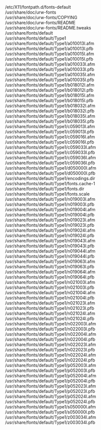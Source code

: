 /etc/X11/fontpath.d/fonts-default  
/usr/share/doc/urw-fonts  
/usr/share/doc/urw-fonts/COPYING  
/usr/share/doc/urw-fonts/README  
/usr/share/doc/urw-fonts/README.tweaks  
/usr/share/fonts/default  
/usr/share/fonts/default/Type1  
/usr/share/fonts/default/Type1/a010013l.afm  
/usr/share/fonts/default/Type1/a010013l.pfb  
/usr/share/fonts/default/Type1/a010015l.afm  
/usr/share/fonts/default/Type1/a010015l.pfb  
/usr/share/fonts/default/Type1/a010033l.afm  
/usr/share/fonts/default/Type1/a010033l.pfb  
/usr/share/fonts/default/Type1/a010035l.afm  
/usr/share/fonts/default/Type1/a010035l.pfb  
/usr/share/fonts/default/Type1/b018012l.afm  
/usr/share/fonts/default/Type1/b018012l.pfb  
/usr/share/fonts/default/Type1/b018015l.afm  
/usr/share/fonts/default/Type1/b018015l.pfb  
/usr/share/fonts/default/Type1/b018032l.afm  
/usr/share/fonts/default/Type1/b018032l.pfb  
/usr/share/fonts/default/Type1/b018035l.afm  
/usr/share/fonts/default/Type1/b018035l.pfb  
/usr/share/fonts/default/Type1/c059013l.afm  
/usr/share/fonts/default/Type1/c059013l.pfb  
/usr/share/fonts/default/Type1/c059016l.afm  
/usr/share/fonts/default/Type1/c059016l.pfb  
/usr/share/fonts/default/Type1/c059033l.afm  
/usr/share/fonts/default/Type1/c059033l.pfb  
/usr/share/fonts/default/Type1/c059036l.afm  
/usr/share/fonts/default/Type1/c059036l.pfb  
/usr/share/fonts/default/Type1/d050000l.afm  
/usr/share/fonts/default/Type1/d050000l.pfb  
/usr/share/fonts/default/Type1/encodings.dir  
/usr/share/fonts/default/Type1/fonts.cache-1  
/usr/share/fonts/default/Type1/fonts.dir  
/usr/share/fonts/default/Type1/fonts.scale  
/usr/share/fonts/default/Type1/n019003l.afm  
/usr/share/fonts/default/Type1/n019003l.pfb  
/usr/share/fonts/default/Type1/n019004l.afm  
/usr/share/fonts/default/Type1/n019004l.pfb  
/usr/share/fonts/default/Type1/n019023l.afm  
/usr/share/fonts/default/Type1/n019023l.pfb  
/usr/share/fonts/default/Type1/n019024l.afm  
/usr/share/fonts/default/Type1/n019024l.pfb  
/usr/share/fonts/default/Type1/n019043l.afm  
/usr/share/fonts/default/Type1/n019043l.pfb  
/usr/share/fonts/default/Type1/n019044l.afm  
/usr/share/fonts/default/Type1/n019044l.pfb  
/usr/share/fonts/default/Type1/n019063l.afm  
/usr/share/fonts/default/Type1/n019063l.pfb  
/usr/share/fonts/default/Type1/n019064l.afm  
/usr/share/fonts/default/Type1/n019064l.pfb  
/usr/share/fonts/default/Type1/n021003l.afm  
/usr/share/fonts/default/Type1/n021003l.pfb  
/usr/share/fonts/default/Type1/n021004l.afm  
/usr/share/fonts/default/Type1/n021004l.pfb  
/usr/share/fonts/default/Type1/n021023l.afm  
/usr/share/fonts/default/Type1/n021023l.pfb  
/usr/share/fonts/default/Type1/n021024l.afm  
/usr/share/fonts/default/Type1/n021024l.pfb  
/usr/share/fonts/default/Type1/n022003l.afm  
/usr/share/fonts/default/Type1/n022003l.pfb  
/usr/share/fonts/default/Type1/n022004l.afm  
/usr/share/fonts/default/Type1/n022004l.pfb  
/usr/share/fonts/default/Type1/n022023l.afm  
/usr/share/fonts/default/Type1/n022023l.pfb  
/usr/share/fonts/default/Type1/n022024l.afm  
/usr/share/fonts/default/Type1/n022024l.pfb  
/usr/share/fonts/default/Type1/p052003l.afm  
/usr/share/fonts/default/Type1/p052003l.pfb  
/usr/share/fonts/default/Type1/p052004l.afm  
/usr/share/fonts/default/Type1/p052004l.pfb  
/usr/share/fonts/default/Type1/p052023l.afm  
/usr/share/fonts/default/Type1/p052023l.pfb  
/usr/share/fonts/default/Type1/p052024l.afm  
/usr/share/fonts/default/Type1/p052024l.pfb  
/usr/share/fonts/default/Type1/s050000l.afm  
/usr/share/fonts/default/Type1/s050000l.pfb  
/usr/share/fonts/default/Type1/z003034l.afm  
/usr/share/fonts/default/Type1/z003034l.pfb  
